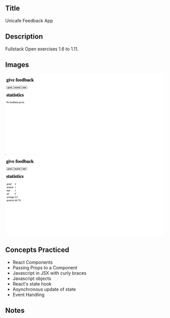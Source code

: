 ## Title

Unicafe Feedback App

## Description

Fullstack Open exercises 1.6 to 1.11.

## Images

![webapp_initial](app_image1.png)
![webapp_onchange](app_image2.png)

## Concepts Practiced

- React Components
- Passing Props to a Component
- Javascript in JSX with curly braces
- Javascript objects
- React's state hook
- Asynchronous update of state
- Event Handling

## Notes
